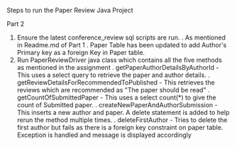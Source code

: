 Steps to run the Paper Review Java Project

Part 2

1. Ensure the latest conference_review sql scripts are run. 
    . As mentioned in Readme.md of Part 1
    . Paper Table has been updated to add Author's Primary key as a foreign Key in Paper table.
2. Run PaperReviewDriver java class which contains all the five methods as mentioned in the assignment
      . getPaperAuthorDetailsByAuthorId - This uses a select query to retrieve the paper and author details.
      . getReviewDetailsForRecommendedToPublished - This retrieves the reviews which are recommended as "The paper should be read"
      . getCountOfSubmittedPaper - This uses a select count(*) to give the count of Submitted paper.
      . createNewPaperAndAuthorSubmission - This inserts a new author and paper. A delete statement is added to help rerun the method multiple times.
      . deleteFirstAuthor - Tries to delete the first author but fails as there is a foreign key constraint on paper table. Exception is handled and message is displayed accordingly